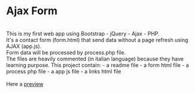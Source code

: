 # Ajax Form
<br>
This is my first web app using Bootstrap - jQuery - Ajax - PHP.<br>
It's a contact form (form.html) that send data without a page refresh using AJAX (app.js).<br>
Form data will be processed by process.php file.<br>
The files are heavily commented (in italian language) because they have learning purpose.
This project contain:
- a readme file
- a form html file
- a process php file
- a app js file
- a links html file<br>
<br>
Here a <a href="http://lagodev.altervista.org/form1/form.html">preview</a>
